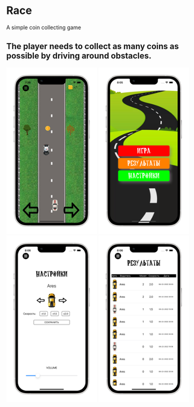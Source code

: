 # Race
A simple coin collecting game

The player needs to collect as many coins as possible by driving around obstacles.
---

<img src="Documentation/ScreenShot-Game_iphone13starlight_portrait.png" width="240" height="440,1" />
<img src="Documentation/ScreenShot-Menu_iphone13starlight_portrait.png" width="240" height="440,1" />
<img src="Documentation/ScreenShot-Settings_iphone13starlight_portrait.png" width="240" height="440,1" />
<img src="Documentation/ScreenShot-Results_iphone13starlight_portrait.png" width="240" height="440,1" />
